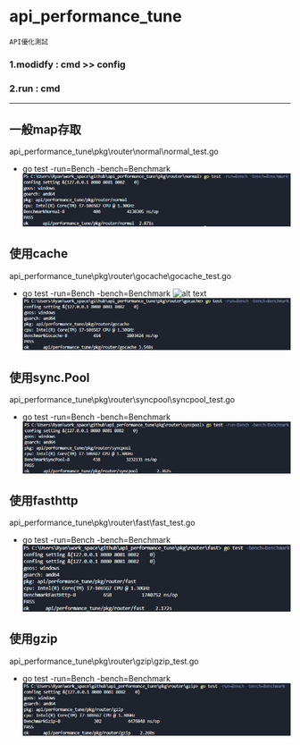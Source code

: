 # api_performance_tune
 ```
 API優化測試
 ```

### 1.modidfy : cmd >>  config
### 2.run : cmd 

----

## 一般map存取
api_performance_tune\pkg\router\normal\normal_test.go

-  go test -run=Bench -bench=Benchmark
![alt text](result_pin/normal.png)

## 使用cache
api_performance_tune\pkg\router\gocache\gocache_test.go

-  go test -run=Bench -bench=Benchmark
![alt text](image.png)
![alt text](result_pin/gocache.png)


## 使用sync.Pool
api_performance_tune\pkg\router\syncpool\syncpool_test.go

- go test -run=Bench -bench=Benchmark
![alt text](result_pin/sync.Pool.png)

## 使用fasthttp
api_performance_tune\pkg\router\fast\fast_test.go

- go test -run=Bench -bench=Benchmark
![alt text](result_pin/fasthttp.png)

## 使用gzip
api_performance_tune\pkg\router\gzip\gzip_test.go

- go test -run=Bench -bench=Benchmark
![alt text](result_pin/gzip.png)